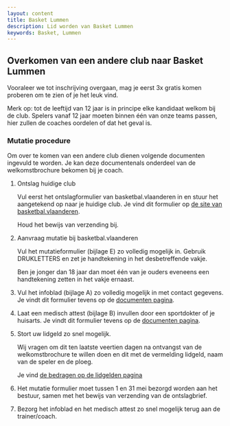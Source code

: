 ```yaml
---
layout: content
title: Basket Lummen
description: Lid worden van Basket Lummen
keywords: Basket, Lummen
---
```


## Overkomen van een andere club naar Basket Lummen

Vooraleer we tot inschrijving overgaan, mag je eerst 3x gratis komen proberen om te zien of je het leuk vind. 

Merk op: tot de leeftijd van 12 jaar is in principe elke kandidaat welkom bij de club. Spelers vanaf 12 jaar moeten binnen één van onze teams passen, hier zullen de coaches oordelen of dat het geval is.

### Mutatie procedure

Om over te komen van een andere club dienen volgende documenten ingevuld te worden. Je kan deze documentenals onderdeel van de welkomstbrochure bekomen bij je coach.


1.	Ontslag huidige club

    Vul eerst het ontslagformulier van basketbal.vlaanderen in en stuur het aangetekend op naar je huidige club. Je vind dit formulier op [de site van basketbal.vlaanderen](https://www.basketbal.vlaanderen/src/Frontend/Files/userfiles/files/Dorien/Formulieren/Ontslagbriefnaarclub2.pdf). 

    Houd het bewijs van verzending bij.

2.	Aanvraag mutatie bij basketbal.vlaanderen

    Vul het mutatieformulier (bijlage E) zo volledig mogelijk in. Gebruik DRUKLETTERS en zet je handtekening in het desbetreffende vakje.

    Ben je jonger dan 18 jaar dan moet één van je ouders eveneens een handtekening zetten in het vakje ernaast. 

3.	Vul het infoblad (bijlage A) zo volledig mogelijk in met contact gegevens. Je vindt dit formulier tevens op de [documenten pagina](/club/documenten).

4.	Laat een medisch attest (bijlage B) invullen door een sportdokter of je huisarts. Je vindt dit formulier tevens op de [documenten pagina](/club/documenten).

5.	Stort uw lidgeld zo snel mogelijk.

    Wij vragen om dit ten laatste veertien dagen na ontvangst van de welkomstbrochure te willen doen en dit met de vermelding lidgeld, naam van de speler en de ploeg.

    Je vind [de bedragen op de lidgelden pagina](/club/lidgelden)

6.	Het mutatie formulier moet tussen 1 en 31 mei bezorgd worden aan het bestuur, samen met het bewijs van verzending van de ontslagbrief.

7.	Bezorg het infoblad en het medisch attest zo snel mogelijk terug aan de trainer/coach.
